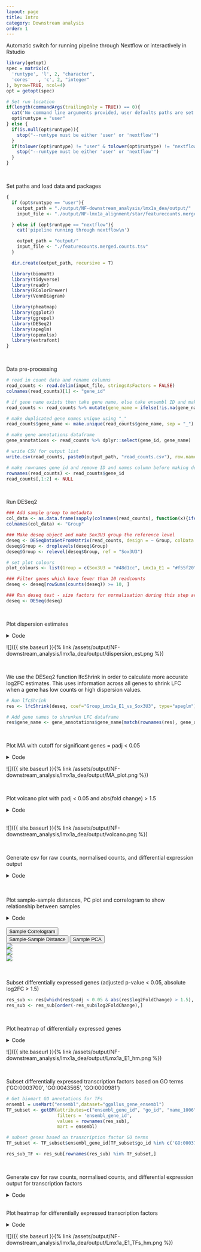 ```yaml
---
layout: page
title: Intro
category: Downstream analysis
order: 1
---
```


Automatic switch for running pipeline through Nextflow or interactively in Rstudio

```R
library(getopt)
spec = matrix(c(
  'runtype', 'l', 2, "character",
  'cores'   , 'c', 2, "integer"
), byrow=TRUE, ncol=4)
opt = getopt(spec)

# Set run location
if(length(commandArgs(trailingOnly = TRUE)) == 0){
  cat('No command line arguments provided, user defaults paths are set for running interactively in Rstudio on docker\n')
  opt$runtype = "user"
} else {
  if(is.null(opt$runtype)){
    stop("--runtype must be either 'user' or 'nextflow'")
  }
  if(tolower(opt$runtype) != "user" & tolower(opt$runtype) != "nextflow"){
    stop("--runtype must be either 'user' or 'nextflow'")
  }
}
```

</br>

Set paths and load data and packages

```R
{
  if (opt$runtype == "user"){
    output_path = "./output/NF-downstream_analysis/lmx1a_dea/output/"
    input_file <- "./output/NF-lmx1a_alignment/star/featurecounts.merged.counts.tsv"

  } else if (opt$runtype == "nextflow"){
    cat('pipeline running through nextflow\n')

    output_path = "output/"
    input_file <- "./featurecounts.merged.counts.tsv"
  }

  dir.create(output_path, recursive = T)

  library(biomaRt)
  library(tidyverse)
  library(readr)
  library(RColorBrewer)
  library(VennDiagram)

  library(pheatmap)
  library(ggplot2)
  library(ggrepel)
  library(DESeq2)
  library(apeglm)
  library(openxlsx)
  library(extrafont)
}
```

</br>

Data pre-processing

```R
# read in count data and rename columns
read_counts <- read.delim(input_file, stringsAsFactors = FALSE)
colnames(read_counts)[1] <- "gene_id"

# if gene name exists then take gene name, else take ensembl ID and make new name column
read_counts <- read_counts %>% mutate(gene_name = ifelse(!is.na(gene_name), gene_name, gene_id))

# make duplicated gene names unique using "_"
read_counts$gene_name <- make.unique(read_counts$gene_name, sep = "_")

# make gene annotations dataframe
gene_annotations <- read_counts %>% dplyr::select(gene_id, gene_name)

# write CSV for output list
write.csv(read_counts, paste0(output_path, "read_counts.csv"), row.names = F)

# make rownames gene_id and remove ID and names column before making deseq object
rownames(read_counts) <- read_counts$gene_id
read_counts[,1:2] <- NULL
```

</br>

Run DESeq2

```R
### Add sample group to metadata
col_data <- as.data.frame(sapply(colnames(read_counts), function(x){ifelse(grepl("Lmx1a_E1", x), "Lmx1a_E1", "Sox3U3")}))
colnames(col_data) <- "Group"

### Make deseq object and make Sox3U3 group the reference level
deseq <- DESeqDataSetFromMatrix(read_counts, design = ~ Group, colData = col_data)
deseq$Group <- droplevels(deseq$Group)
deseq$Group <- relevel(deseq$Group, ref = "Sox3U3")

# set plot colours
plot_colours <- list(Group = c(Sox3U3 = "#48d1cc", Lmx1a_E1 = "#f55f20"))

### Filter genes which have fewer than 10 readcounts
deseq <- deseq[rowSums(counts(deseq)) >= 10, ]

### Run deseq test - size factors for normalisation during this step are calculated using median of ratios method
deseq <- DESeq(deseq)
```

</br>

Plot dispersion estimates

<details><summary>Code</summary>
<p>

```R
png(paste0(output_path, "dispersion_est.png"), height = 20, width = 25, family = 'Arial', units = "cm", res = 400)
plotDispEsts(deseq)
graphics.off()
```

</details>

![]({{ site.baseurl }}{% link /assets/output/NF-downstream_analysis/lmx1a_dea/output/dispersion_est.png %})

</br>

We use the DESeq2 function lfcShrink in order to calculate more accurate log2FC estimates. This uses information across all genes to shrink LFC when a gene has low counts or high dispersion values.

```R
# Run lfcShrink
res <- lfcShrink(deseq, coef="Group_Lmx1a_E1_vs_Sox3U3", type="apeglm")

# Add gene names to shrunken LFC dataframe
res$gene_name <- gene_annotations$gene_name[match(rownames(res), gene_annotations$gene_id)]
```

</br>

Plot MA with cutoff for significant genes = padj < 0.05

<details><summary>Code</summary>
<p>

```R
png(paste0(output_path, "MA_plot.png"), height = 20, width = 25, family = 'Arial', units = "cm", res = 400)
DESeq2::plotMA(res, alpha = 0.05)
graphics.off()
```

</details>

![]({{ site.baseurl }}{% link /assets/output/NF-downstream_analysis/lmx1a_dea/output/MA_plot.png %})

</br>

Plot volcano plot with padj < 0.05 and abs(fold change) > 1.5

<details><summary>Code</summary>
<p>

```R
volc_dat <- as.data.frame(res[,-6])

# add gene name to volcano data
volc_dat$gene <- gene_annotations$gene_name[match(rownames(volc_dat), gene_annotations$gene_id)]

# label significance
volc_dat <- volc_dat %>%
  filter(!is.na(padj)) %>%
  mutate(sig = case_when((padj < 0.05 & log2FoldChange > 1.5) == 'TRUE' ~ 'upregulated',
                         (padj < 0.05 & log2FoldChange < -1.5) == 'TRUE' ~ 'downregulated',
                         (padj >= 0.05 | abs(log2FoldChange) <= 1.5) == 'TRUE' ~ 'not sig')) %>%
  arrange(abs(padj))

# label outliers with triangles for volcano plot
volc_dat <- volc_dat %>%
  mutate(shape = ifelse(abs(log2FoldChange) > 3 | -log10(padj) > 50, "triangle", "circle")) %>%
  mutate(log2FoldChange = ifelse(log2FoldChange > 3, 3, log2FoldChange)) %>%
  mutate(log2FoldChange = ifelse(log2FoldChange < -3, -3, log2FoldChange)) %>%
  mutate('-log10(padj)' = ifelse(-log10(padj) > 50, 50, -log10(padj)))


# select genes to add as labels on volcano plot
otic_genes <- c('MEF2C', 'SOX10', 'SOX8', 'ZIC1', 'ZIC2', 'DACT2', 'LEF1', 'ZCCHC24', 'RNF122')
epibranchial_genes <- c('PRDM1', 'VGLL2', 'PDLIM1', 'KRT18', 'ISL1', 'UPK1B', 'TFAP2E', 'NELL1')

png(paste0(output_path, "volcano.png"), width = 16, height = 10, family = 'Arial', units = "cm", res = 500)
ggplot(volc_dat, aes(log2FoldChange, `-log10(padj)`, shape=shape, label = gene)) +
  geom_point(aes(colour = sig, fill = sig), size = 1) +
  scale_fill_manual(breaks = c("not sig", "downregulated", "upregulated"),
                    values = alpha(c(plot_colours$Group[1], "#c1c1c1", plot_colours$Group[2]), 0.3)) +
  scale_color_manual(breaks = c("not sig", "downregulated", "upregulated"),
                     values= c(plot_colours$Group[1], "#c1c1c1", plot_colours$Group[2])) +
  theme(panel.grid.major = element_blank(), panel.grid.minor = element_blank(),
        panel.background = element_blank(), axis.line = element_line(colour = "black"),
        text = element_text(family = "", color = "grey20"),
        legend.position = "none", legend.title = element_blank()) +
  geom_text_repel(data = subset(volc_dat, gene %in% c(otic_genes, epibranchial_genes)), min.segment.length = 0, segment.size  = 0.6, segment.color = "black") +
  xlab('log2FC (Lmx1a_E1 - Sox3U3)') +
  theme(legend.position = "none")
graphics.off()
```

</details>

</br>

![]({{ site.baseurl }}{% link /assets/output/NF-downstream_analysis/lmx1a_dea/output/volcano.png %})

</br>

Generate csv for raw counts, normalised counts, and differential expression output

<details><summary>Code</summary>
<p>

```R
# raw counts dataframe
raw_counts <- as.data.frame(counts(deseq))
colnames(raw_counts) <- paste0("counts_", colnames(raw_counts))
raw_counts$gene_id <- rownames(raw_counts)

# normalised counts dataframe
norm_counts <- as.data.frame(counts(deseq, normalized=TRUE))
colnames(norm_counts) <- paste0("norm_size.adj_", colnames(norm_counts))
norm_counts$gene_id <- rownames(norm_counts)

# differential expression statistics dataframe
DE_res <- as.data.frame(res)
DE_res$gene_id <- rownames(DE_res)

# merge raw_counts, norm_counts and DE_res together into a single dataframe
all_dat <- merge(raw_counts, norm_counts, by = 'gene_id')
all_dat <- merge(all_dat, DE_res, by = 'gene_id')

# move position of gene names column
all_dat <- all_dat[,c(1, ncol(all_dat), 2:{ncol(all_dat)-1})]

# Find which genes are up and downregulated following differential expression analysis
res_up <- all_dat[which(all_dat$padj < 0.05 & all_dat$log2FoldChange > 1.5), ]
res_up <- res_up[order(-res_up$log2FoldChange),]

res_down <- all_dat[which(all_dat$padj < 0.05 & all_dat$log2FoldChange < -1.5), ]
res_down <- res_down[order(res_down$log2FoldChange),]

nrow(res_up)
nrow(res_down)
# 422 genes DE with padj 0.05 & abs(logFC) > 1.5 (103 upregulated, 319 downregulated)


# Write DE data as a csv
res_de <- rbind(res_up, res_down) %>% arrange(-log2FoldChange)

cat("This table shows the differential expression results for genes with absolute log2FC > 1.5 and adjusted p-value < 0.05 when comparing Lmx1a_E1 and Sox3U3 samples (Lmx1a_E1 - Sox3U3)
Reads are aligned to Galgal6 \n
Statistics:
Normalised count: read counts adjusted for library size
pvalue: unadjusted pvalue for differential expression test between Lmx1a_E1 and Sox3U3 samples
padj: pvalue for differential expression test between Lmx1a_E1 and Sox3U3 samples - adjusted for multiple testing (Benjamini and Hochberg) \n \n",
    file = paste0(output_path, "Supplementary_1.csv"))
write.table(res_de, paste0(output_path, "Supplementary_1.csv"), append=TRUE, row.names = F, na = 'NA', sep=",")


# non-DE genes
res_remain <- all_dat[!rownames(all_dat) %in% rownames(res_up) & !rownames(all_dat) %in% rownames(res_down),]
res_remain <- res_remain[order(-res_remain$log2FoldChange),]

# Make a single dataframe with ordered rows
all_dat <- rbind(res_up, res_down, res_remain)

# Write all data as a csv
cat("This table shows the differential expression results for all genes when comparing Lmx1a_E1 and Sox3U3 samples (Lmx1a_E1 - Sox3U3)
Reads are aligned to Galgal6 \n
Statistics:
Normalised count: read counts adjusted for library size
pvalue: unadjusted pvalue for differential expression test between Lmx1a_E1 and Sox3U3 samples
padj: pvalue for differential expression test between Lmx1a_E1 and Sox3U3 samples - adjusted for multiple testing (Benjamini and Hochberg) \n \n",
    file = paste0(output_path, "Supplementary_2.csv"))
write.table(all_dat, paste0(output_path, "Supplementary_2.csv"), append=TRUE, row.names = F, na = 'NA', sep=",")
```

</details>

</br>

</br>

Plot sample-sample distances, PC plot and correlogram to show relationship between samples

<details><summary>Code</summary>
<p>

```R
# To prevent the highest expressed genes from dominating when clustering we need to rlog (regularised log) transform the data
rld <- rlog(deseq, blind=FALSE)

# Plot sample correlogram
png(paste0(output_path, "SampleCorrelogram.png"), height = 17, width = 17, family = 'Arial', units = "cm", res = 400)
corrgram::corrgram(as.data.frame(assay(rld)), order=TRUE, lower.panel=corrgram::panel.cor,
                   upper.panel=corrgram::panel.pts, text.panel=corrgram::panel.txt,
                   main="Correlogram of rlog sample expression", cor.method = 'pearson')
graphics.off()

# Plot sample distance heatmap
sample_dists <- dist(t(assay(rld)))

sampleDistMatrix <- as.matrix(sample_dists)
rownames(sampleDistMatrix) <- paste(colnames(rld))
colnames(sampleDistMatrix) <- paste(colnames(rld))
colours = colorRampPalette(rev(brewer.pal(9, "Blues")))(255)

png(paste0(output_path, "SampleDist.png"), height = 12, width = 15, family = 'Arial', units = "cm", res = 400)
pheatmap(sampleDistMatrix, color = colours)
graphics.off()

# Plot sample PCA
png(paste0(output_path, "SamplePCA.png"), height = 12, width = 12, family = 'Arial', units = "cm", res = 400)
plotPCA(rld, intgroup = "Group") +
  scale_color_manual(values=plot_colours$Group) +
  theme(aspect.ratio=1,
        panel.background = element_rect(fill = "white", colour = "black"))
graphics.off()
```

</br>

</details>

</br>

<div class="tab">
  <button class="tablinks" style="display: block;" onclick="openTab(event, 'Sample Correlogram')">Sample Correlogram</button>
  <button class="tablinks" onclick="openTab(event, 'Sample-Sample Distance')">Sample-Sample Distance</button>
  <button class="tablinks" onclick="openTab(event, 'Sample PCA')">Sample PCA</button>
</div>

<div id="Sample Correlogram" class="tabcontent">
  <img src="{{site.baseurl}}/assets/output/NF-downstream_analysis/lmx1a_dea/output/SampleCorrelogram.png">
</div>

<div id="Sample-Sample Distance" class="tabcontent">
  <img src="{{site.baseurl}}/assets/output/NF-downstream_analysis/lmx1a_dea/output/SampleDist.png">
</div>

<div id="Sample PCA" class="tabcontent">
  <img src="{{site.baseurl}}/assets/output/NF-downstream_analysis/lmx1a_dea/output/SamplePCA.png">
</div>

</br>

</br>

Subset differentially expressed genes (adjusted p-value < 0.05, absolute log2FC > 1.5)

```R
res_sub <- res[which(res$padj < 0.05 & abs(res$log2FoldChange) > 1.5), ]
res_sub <- res_sub[order(-res_sub$log2FoldChange),]
```

</br>

Plot heatmap of differentially expressed genes

<details><summary>Code</summary>
<p>

```R
png(paste0(output_path, "Lmx1a_E1_hm.png"), height = 29, width = 21, family = 'Arial', units = "cm", res = 400)
pheatmap(assay(rld)[rownames(res_sub),], color = colorRampPalette(c("#191d73", "white", "#ed7901"))(n = 100), cluster_rows=T, show_rownames=FALSE,
         show_colnames = F, cluster_cols=T, annotation_col=as.data.frame(colData(deseq)["Group"]),
         annotation_colors = plot_colours, scale = "row", treeheight_row = 0, treeheight_col = 25,
         main = "Lmx1a_E1 and Sox3U3 enriched genes (logFC > 1.5, padj = 0.05)", border_color = NA, cellheight = 1.6, cellwidth = 55)
graphics.off()

```

</details>

![]({{ site.baseurl }}{% link /assets/output/NF-downstream_analysis/lmx1a_dea/output/Lmx1a_E1_hm.png %})

</br>

Subset differentially expressed transcription factors based on GO terms ('GO:0003700', 'GO:0043565', 'GO:0000981')

```R
# Get biomart GO annotations for TFs
ensembl = useMart("ensembl",dataset="ggallus_gene_ensembl")
TF_subset <- getBM(attributes=c("ensembl_gene_id", "go_id", "name_1006", "namespace_1003"),
                   filters = 'ensembl_gene_id',
                   values = rownames(res_sub),
                   mart = ensembl)

# subset genes based on transcription factor GO terms
TF_subset <- TF_subset$ensembl_gene_id[TF_subset$go_id %in% c('GO:0003700', 'GO:0043565', 'GO:0000981')]

res_sub_TF <- res_sub[rownames(res_sub) %in% TF_subset,]
```

</br>

Generate csv for raw counts, normalised counts, and differential expression output for transcription factors

<details><summary>Code</summary>
<p>

```R
# subset TFs from all_dat
all_dat_TF <- all_dat[all_dat$gene_id %in% rownames(res_sub_TF),]

cat("This table shows differentially expressed (absolute FC > 1.5 and padj (FDR) < 0.05) transcription factors between Lmx1a_E1 and Sox3U3 samples (Lmx1a_E1 - Sox3U3)
Reads are aligned to Galgal6 \n
Statistics:
Normalised count: read counts adjusted for library size
pvalue: unadjusted pvalue for differential expression test between Lmx1a_E1 and Sox3U3 samples
padj: pvalue for differential expression test between Lmx1a_E1 and Sox3U3 samples - adjusted for multiple testing (Benjamini and Hochberg) \n \n",
    file = paste0(output_path, "Supplementary_3.csv"))
write.table(all_dat_TF, paste0(output_path, "Supplementary_3.csv"), append=TRUE, row.names = F, na = 'NA', sep=",")
```

</details>

</br>

Plot heatmap for differentially expressed transcription factors

<details><summary>Code</summary>
<p>

```R
rld.plot <- assay(rld)
rownames(rld.plot) <- gene_annotations$gene_name[match(rownames(rld.plot), gene_annotations$gene_id)]

# plot DE TFs
png(paste0(output_path, "Lmx1a_E1_TFs_hm.png"), height = 17, width = 25, family = 'Arial', units = "cm", res = 400)
pheatmap(rld.plot[res_sub_TF$gene_name,], color = colorRampPalette(c("#191d73", "white", "#ed7901"))(n = 100), cluster_rows=T, show_rownames=T,
         show_colnames = F, cluster_cols=T, treeheight_row = 30, treeheight_col = 30,
         annotation_col=as.data.frame(col_data["Group"]), annotation_colors = plot_colours,
         scale = "row", main = "Lmx1a_E1 and Sox3U3 enriched TFs (logFC > 1.5, padj = 0.05)", border_color = NA, cellheight = 10, cellwidth = 50)
graphics.off()
```

</details>

![]({{ site.baseurl }}{% link /assets/output/NF-downstream_analysis/lmx1a_dea/output/Lmx1a_E1_TFs_hm.png %})

